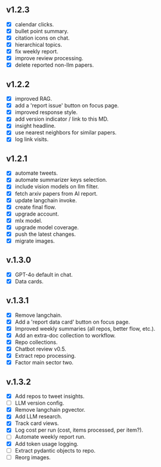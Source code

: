 ## v1.2.3
- [x]  calendar clicks.
- [x] bullet point summary.
- [x] citation icons on chat.
- [x] hierarchical topics.
- [x] fix weekly report.
- [x] improve review processing.
- [x] delete reported non-llm papers.

## v1.2.2
- [x] improved RAG.
- [x] add a 'report issue' button on focus page.
- [x] improved response style.
- [x] add version indicator / link to this MD.
- [x] insight headline.
- [x] use nearest neighbors for similar papers.
- [x] log link visits.

## v1.2.1
- [x] automate tweets.
- [x] automate summarizer keys selection.
- [x] include vision models on llm filter.
- [x] fetch arxiv papers from AI report.
- [x] update langchain invoke.
- [x] create final flow.
- [x] upgrade account.
- [x] mlx model.
- [x] upgrade model coverage.
- [x] push the latest changes.
- [x] migrate images.

## v.1.3.0 
- [x] GPT-4o default in chat.
- [x] Data cards.

## v.1.3.1
- [x] Remove langchain.
- [x] Add a 'report data card' button on focus page.
- [x] Improved weekly summaries (all repos, better flow, etc.).
- [x] Add an extra-doc collection to workflow.
- [x] Repo collections.
- [x] Chatbot review v0.5.
- [x] Extract repo processing.
- [x]  Factor main sector two.

## v.1.3.2
- [x] Add repos to tweet insights.
- [ ] LLM version config.
- [x] Remove langchain pgvector.
- [x] Add LLM research.
- [x] Track card views.
- [x] Log cost per run (cost, items processed, per item?).
- [ ] Automate weekly report run.
- [x] Add token usage logging.
- [ ] Extract pydantic objects to repo.
- [ ] Reorg images.